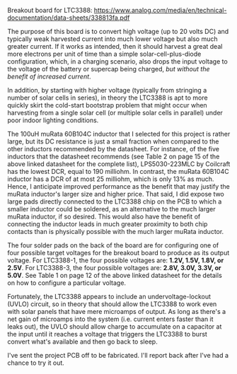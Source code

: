 Breakout board for LTC3388:  https://www.analog.com/media/en/technical-documentation/data-sheets/338813fa.pdf

The purpose of this board is to convert high voltage (up to 20 volts DC) and typically weak harvested current into much lower voltage but also much greater current.  If it works as intended, then it should harvest a great deal more electrons per unit of time than a simple solar-cell-plus-diode configuration, which, in a charging scenario, also drops the input voltage to the voltage of the battery or supercap being charged, _but without the benefit of increased current_.

In addition, by starting with higher voltage (typically from stringing a number of solar cells in series), in theory the LTC3388 is apt to more quickly skirt the cold-start bootstrap problem that might occur when harvesting from a single solar cell (or multiple solar cells in parallel) under poor indoor lighting conditions.

The 100uH muRata 60B104C inductor that I selected for this project is rather large, but its DC resistance is just a small fraction when compared to the other inductors recommended by the datasheet.  For instance, of the five inductors that the datasheet recommends (see Table 2 on page 15 of the above linked datasheet for the complete list), LPS5030-223MLC by Coilcraft has the lowest DCR, equal to 190 milliohm.  In contrast, the muRata 60B104C inductor has a DCR of at most 25 milliohm, which is only 13% as much.  Hence, I anticipate improved performance as the benefit that may justify the muRata inductor's larger size and higher price.  That said, I did expose two large pads directly connected to the LTC3388 chip on the PCB to which a smaller inductor could be soldered, as an alternative to the much larger muRata inductor, if so desired.  This would also have the benefit of connecting the inductor leads in much greater proximity to both chip contacts than is physically possible with the much larger muRata inductor.

The four solder pads on the back of the board are for configuring one of four possible target voltages for the breakout board to produce as its output voltage.  For LTC3388-1, the four possible voltages are: **1.2V, 1.5V, 1.8V, or 2.5V**.  For LTC3388-3, the four possible voltages are: **2.8V, 3.0V, 3.3V, or 5.0V**.  See Table 1 on page 12 of the above linked datasheet for the details on how to configure a particular voltage.  

Fortunately, the LTC3388 appears to include an undervoltage-lockout (UVLO) circuit, so in theory that should allow the LTC3388 to work even with solar panels that have mere microamps of output.  As long as there's a net gain of microamps into the system (i.e. current enters faster than it leaks out), the UVLO should allow charge to accumulate on a capacitor at the input until it reaches a voltage that triggers the LTC3388 to burst convert what's available and then go back to sleep.

I've sent the project PCB off to be fabricated.  I'll report back after I've had a chance to try it out.